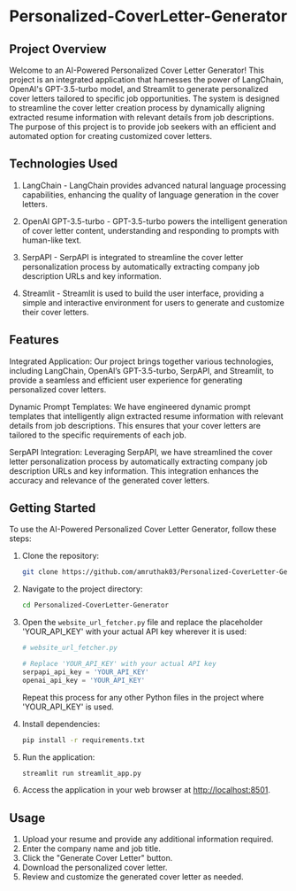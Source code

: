 # Personalized-CoverLetter-Generator
## Project Overview
Welcome to an AI-Powered Personalized Cover Letter Generator! This project is an integrated application that harnesses the power of LangChain, OpenAI's GPT-3.5-turbo model, and Streamlit to generate personalized cover letters tailored to specific job opportunities. The system is designed to streamline the cover letter creation process by dynamically aligning extracted resume information with relevant details from job descriptions. The purpose of this project is to provide job seekers with an efficient and automated option for creating customized cover letters. 

## Technologies Used
1. LangChain - LangChain provides advanced natural language processing capabilities, enhancing the quality of language generation in the cover letters.

2. OpenAI GPT-3.5-turbo - GPT-3.5-turbo powers the intelligent generation of cover letter content, understanding and responding to prompts with human-like text.

3. SerpAPI - SerpAPI is integrated to streamline the cover letter personalization process by automatically extracting company job description URLs and key information.

4. Streamlit - Streamlit is used to build the user interface, providing a simple and interactive environment for users to generate and customize their cover letters.

## Features
Integrated Application: Our project brings together various technologies, including LangChain, OpenAI’s GPT-3.5-turbo, SerpAPI, and Streamlit, to provide a seamless and efficient user experience for generating personalized cover letters.

Dynamic Prompt Templates: We have engineered dynamic prompt templates that intelligently align extracted resume information with relevant details from job descriptions. This ensures that your cover letters are tailored to the specific requirements of each job.

SerpAPI Integration: Leveraging SerpAPI, we have streamlined the cover letter personalization process by automatically extracting company job description URLs and key information. This integration enhances the accuracy and relevance of the generated cover letters.

## Getting Started

To use the AI-Powered Personalized Cover Letter Generator, follow these steps:

1. Clone the repository:

    ```bash
    git clone https://github.com/amruthak03/Personalized-CoverLetter-Generator.git
    ```

2. Navigate to the project directory:

    ```bash
    cd Personalized-CoverLetter-Generator
    ```

3. Open the `website_url_fetcher.py` file and replace the placeholder 'YOUR_API_KEY' with your actual API key wherever it is used:

    ```python
    # website_url_fetcher.py

    # Replace 'YOUR_API_KEY' with your actual API key
    serpapi_api_key = 'YOUR_API_KEY'
    openai_api_key = 'YOUR_API_KEY'
    ```

   Repeat this process for any other Python files in the project where 'YOUR_API_KEY' is used.

4. Install dependencies:

    ```bash
    pip install -r requirements.txt
    ```

5. Run the application:

    ```bash
    streamlit run streamlit_app.py
    ```

6. Access the application in your web browser at [http://localhost:8501](http://localhost:8501).

## Usage
1. Upload your resume and provide any additional information required.
2. Enter the company name and job title.
3. Click the "Generate Cover Letter" button.
5. Download the personalized cover letter.
6. Review and customize the generated cover letter as needed.

